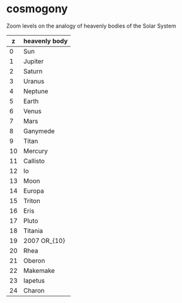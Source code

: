 # cosmogony
Zoom levels on the analogy of heavenly bodies of the Solar System

z | heavenly body
--- | --- 
0 | Sun
1 | Jupiter
2 | Saturn
3 | Uranus
4 | Neptune
5 | Earth
6 | Venus
7 | Mars
8 | Ganymede
9 | Titan
10 | Mercury
11 | Callisto
12 | Io
13 | Moon
14 | Europa
15 | Triton
16 | Eris
17 | Pluto
18 | Titania
19 | 2007 OR_{10}
20 | Rhea
21 | Oberon
22 | Makemake
23 | Iapetus
24 | Charon
